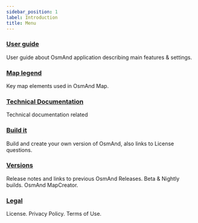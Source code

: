 ```yaml
---
sidebar_position: 1
label: Introduction
title: Menu
---
```



### [User guide](/docs/documentation/)

User guide about OsmAnd application describing main features & settings.

### [Map legend](/docs/map-legend/)

Key map elements used in OsmAnd Map.

### [Technical Documentation](/docs/technical-documentation/)

Technical documentation related 

### [Build it](/docs/build-it/)

Build and create your own version of OsmAnd, also links to License questions.

### [Versions](/docs/versions/)

Release notes and links to previous OsmAnd Releases. Beta & Nightly builds. OsmAnd MapCreator.

### [Legal](/docs/legal/)

License. Privacy Policy. Terms of Use.






